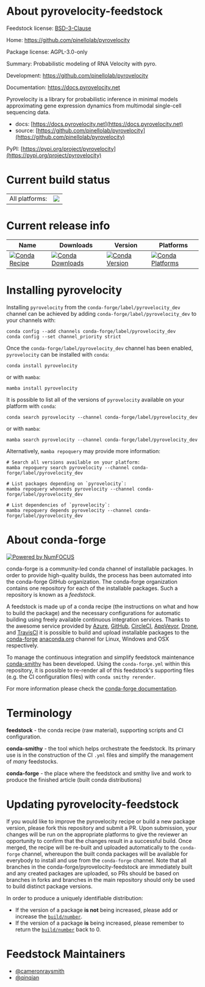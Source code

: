 About pyrovelocity-feedstock
============================

Feedstock license: [BSD-3-Clause](https://github.com/conda-forge/pyrovelocity-feedstock/blob/main/LICENSE.txt)

Home: https://github.com/pinellolab/pyrovelocity

Package license: AGPL-3.0-only

Summary: Probabilistic modeling of RNA Velocity with pyro.

Development: https://github.com/pinellolab/pyrovelocity

Documentation: https://docs.pyrovelocity.net

Pyrovelocity is a library for probabilistic inference in minimal models approximating gene expression
dynamics from multimodal single-cell sequencing data.

- docs: [https://docs.pyrovelocity.net](https://docs.pyrovelocity.net)
- source: [https://github.com/pinellolab/pyrovelocity](https://github.com/pinellolab/pyrovelocity)

PyPI: [https://pypi.org/project/pyrovelocity](https://pypi.org/project/pyrovelocity)


Current build status
====================


<table><tr><td>All platforms:</td>
    <td>
      <a href="https://dev.azure.com/conda-forge/feedstock-builds/_build/latest?definitionId=21755&branchName=main">
        <img src="https://dev.azure.com/conda-forge/feedstock-builds/_apis/build/status/pyrovelocity-feedstock?branchName=main">
      </a>
    </td>
  </tr>
</table>

Current release info
====================

| Name | Downloads | Version | Platforms |
| --- | --- | --- | --- |
| [![Conda Recipe](https://img.shields.io/badge/recipe-pyrovelocity-green.svg)](https://anaconda.org/conda-forge/pyrovelocity) | [![Conda Downloads](https://img.shields.io/conda/dn/conda-forge/pyrovelocity.svg)](https://anaconda.org/conda-forge/pyrovelocity) | [![Conda Version](https://img.shields.io/conda/vn/conda-forge/pyrovelocity.svg)](https://anaconda.org/conda-forge/pyrovelocity) | [![Conda Platforms](https://img.shields.io/conda/pn/conda-forge/pyrovelocity.svg)](https://anaconda.org/conda-forge/pyrovelocity) |

Installing pyrovelocity
=======================

Installing `pyrovelocity` from the `conda-forge/label/pyrovelocity_dev` channel can be achieved by adding `conda-forge/label/pyrovelocity_dev` to your channels with:

```
conda config --add channels conda-forge/label/pyrovelocity_dev
conda config --set channel_priority strict
```

Once the `conda-forge/label/pyrovelocity_dev` channel has been enabled, `pyrovelocity` can be installed with `conda`:

```
conda install pyrovelocity
```

or with `mamba`:

```
mamba install pyrovelocity
```

It is possible to list all of the versions of `pyrovelocity` available on your platform with `conda`:

```
conda search pyrovelocity --channel conda-forge/label/pyrovelocity_dev
```

or with `mamba`:

```
mamba search pyrovelocity --channel conda-forge/label/pyrovelocity_dev
```

Alternatively, `mamba repoquery` may provide more information:

```
# Search all versions available on your platform:
mamba repoquery search pyrovelocity --channel conda-forge/label/pyrovelocity_dev

# List packages depending on `pyrovelocity`:
mamba repoquery whoneeds pyrovelocity --channel conda-forge/label/pyrovelocity_dev

# List dependencies of `pyrovelocity`:
mamba repoquery depends pyrovelocity --channel conda-forge/label/pyrovelocity_dev
```


About conda-forge
=================

[![Powered by
NumFOCUS](https://img.shields.io/badge/powered%20by-NumFOCUS-orange.svg?style=flat&colorA=E1523D&colorB=007D8A)](https://numfocus.org)

conda-forge is a community-led conda channel of installable packages.
In order to provide high-quality builds, the process has been automated into the
conda-forge GitHub organization. The conda-forge organization contains one repository
for each of the installable packages. Such a repository is known as a *feedstock*.

A feedstock is made up of a conda recipe (the instructions on what and how to build
the package) and the necessary configurations for automatic building using freely
available continuous integration services. Thanks to the awesome service provided by
[Azure](https://azure.microsoft.com/en-us/services/devops/), [GitHub](https://github.com/),
[CircleCI](https://circleci.com/), [AppVeyor](https://www.appveyor.com/),
[Drone](https://cloud.drone.io/welcome), and [TravisCI](https://travis-ci.com/)
it is possible to build and upload installable packages to the
[conda-forge](https://anaconda.org/conda-forge) [anaconda.org](https://anaconda.org/)
channel for Linux, Windows and OSX respectively.

To manage the continuous integration and simplify feedstock maintenance
[conda-smithy](https://github.com/conda-forge/conda-smithy) has been developed.
Using the ``conda-forge.yml`` within this repository, it is possible to re-render all of
this feedstock's supporting files (e.g. the CI configuration files) with ``conda smithy rerender``.

For more information please check the [conda-forge documentation](https://conda-forge.org/docs/).

Terminology
===========

**feedstock** - the conda recipe (raw material), supporting scripts and CI configuration.

**conda-smithy** - the tool which helps orchestrate the feedstock.
                   Its primary use is in the construction of the CI ``.yml`` files
                   and simplify the management of *many* feedstocks.

**conda-forge** - the place where the feedstock and smithy live and work to
                  produce the finished article (built conda distributions)


Updating pyrovelocity-feedstock
===============================

If you would like to improve the pyrovelocity recipe or build a new
package version, please fork this repository and submit a PR. Upon submission,
your changes will be run on the appropriate platforms to give the reviewer an
opportunity to confirm that the changes result in a successful build. Once
merged, the recipe will be re-built and uploaded automatically to the
`conda-forge` channel, whereupon the built conda packages will be available for
everybody to install and use from the `conda-forge` channel.
Note that all branches in the conda-forge/pyrovelocity-feedstock are
immediately built and any created packages are uploaded, so PRs should be based
on branches in forks and branches in the main repository should only be used to
build distinct package versions.

In order to produce a uniquely identifiable distribution:
 * If the version of a package **is not** being increased, please add or increase
   the [``build/number``](https://docs.conda.io/projects/conda-build/en/latest/resources/define-metadata.html#build-number-and-string).
 * If the version of a package **is** being increased, please remember to return
   the [``build/number``](https://docs.conda.io/projects/conda-build/en/latest/resources/define-metadata.html#build-number-and-string)
   back to 0.

Feedstock Maintainers
=====================

* [@cameronraysmith](https://github.com/cameronraysmith/)
* [@qinqian](https://github.com/qinqian/)

